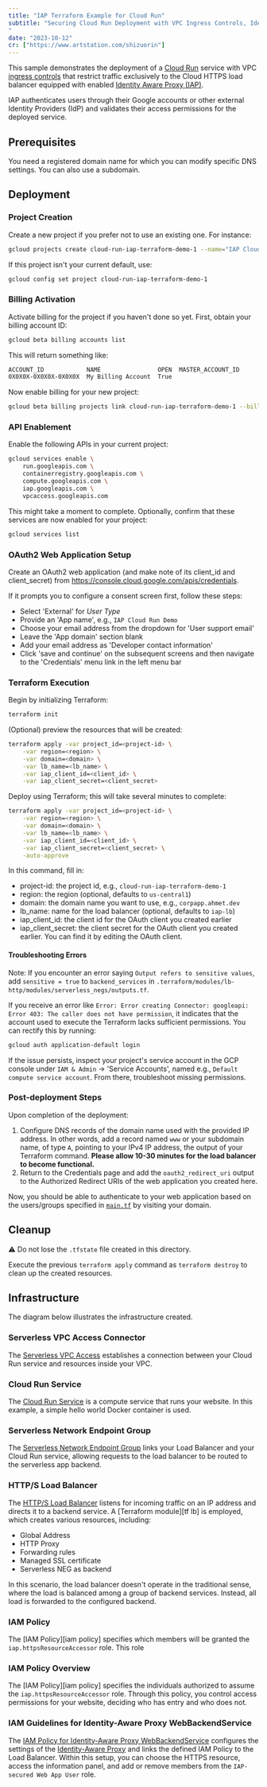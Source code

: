```yaml
---
title: "IAP Terraform Example for Cloud Run"
subtitle: "Securing Cloud Run Deployment with VPC Ingress Controls, Identity Aware Proxy (IAP), and OAuth2: A Step-by-Step Guide using Terraform.
"
date: "2023-10-12"
cr: ["https://www.artstation.com/shizuorin"]
---
```



This sample demonstrates the deployment of a [Cloud Run](https://cloud.run/) service with VPC [ingress controls] that restrict traffic exclusively to the Cloud HTTPS load balancer equipped with enabled [Identity Aware Proxy (IAP)][iap].

[iap]: https://cloud.google.com/iap
[ingress controls]: https://cloud.google.com/run/docs/securing/ingress

IAP authenticates users through their Google accounts or other external Identity Providers (IdP) and validates their access permissions for the deployed service.

## Prerequisites
You need a registered domain name for which you can modify specific DNS settings. You can also use a subdomain.

## Deployment

### Project Creation
Create a new project if you prefer not to use an existing one. For instance:
```sh
gcloud projects create cloud-run-iap-terraform-demo-1 --name="IAP Cloud Run Demo" --set-as-default
```

If this project isn't your current default, use:
```sh
gcloud config set project cloud-run-iap-terraform-demo-1
```

### Billing Activation
Activate billing for the project if you haven't done so yet. First, obtain your billing account ID:
```sh
gcloud beta billing accounts list
```

This will return something like:
```sh
ACCOUNT_ID            NAME                OPEN  MASTER_ACCOUNT_ID
0X0X0X-0X0X0X-0X0X0X  My Billing Account  True
```

Now enable billing for your new project:
```sh
gcloud beta billing projects link cloud-run-iap-terraform-demo-1 --billing-account 0X0X0X-0X0X0X-0X0X0X
```

### API Enablement
Enable the following APIs in your current project:

```sh
gcloud services enable \
    run.googleapis.com \
    containerregistry.googleapis.com \
    compute.googleapis.com \
    iap.googleapis.com \
    vpcaccess.googleapis.com
```

This might take a moment to complete. Optionally, confirm that these services are now enabled for your project:
```sh
gcloud services list
```

### OAuth2 Web Application Setup
Create an OAuth2 web application (and make note of its client_id and client_secret) from https://console.cloud.google.com/apis/credentials.

If it prompts you to configure a consent screen first, follow these steps:
- Select 'External' for *User Type*
- Provide an 'App name', e.g., `IAP Cloud Run Demo`
- Choose your email address from the dropdown for 'User support email'
- Leave the 'App domain' section blank  
- Add your email address as 'Developer contact information'
- Click 'save and continue' on the subsequent screens and then navigate to the 'Credentials' menu link in the left menu bar

### Terraform Execution
Begin by initializing Terraform:

```sh
terraform init
```

(Optional) preview the resources that will be created:
```sh
terraform apply -var project_id=<project-id> \
    -var region=<region> \
    -var domain=<domain> \
    -var lb_name=<lb_name> \
    -var iap_client_id=<client_id> \
    -var iap_client_secret=<client_secret>
```

Deploy using Terraform; this will take several minutes to complete:

```sh
terraform apply -var project_id=<project-id> \
    -var region=<region> \
    -var domain=<domain> \
    -var lb_name=<lb_name> \
    -var iap_client_id=<client_id> \
    -var iap_client_secret=<client_secret> \
    -auto-approve
```

In this command, fill in:
- project-id: the project id, e.g., `cloud-run-iap-terraform-demo-1`
- region: the region (optional, defaults to `us-central1`)
- domain: the domain name you want to use, e.g., `corpapp.ahmet.dev`
- lb_name: name for the load balancer (optional, defaults to `iap-lb`)
- iap_client_id: the client id for the OAuth client you created earlier
- iap_client_secret: the client secret for the OAuth client you created earlier. You can find it by editing the OAuth client.

#### Troubleshooting Errors
Note: If you encounter an error saying `Output refers to sensitive values`, add `sensitive = true` to `backend_services` in `.terraform/modules/lb-http/modules/serverless_negs/outputs.tf`.

If you receive an error like `Error: Error creating Connector: googleapi: Error 403: The caller does not have permission`, it indicates that the account used to execute the Terraform lacks sufficient permissions. You can rectify this by running:
```sh
gcloud auth application-default login
```

If the issue persists, inspect your project's service account in the GCP console under `IAM & Admin` -> 'Service Accounts', named e.g., `Default compute service account`. From there, troubleshoot missing permissions.

### Post-deployment Steps
Upon completion of the deployment:

1. Configure DNS records of the domain name used with the provided IP address. In other words, add a record named `www` or your subdomain name, of type `A`, pointing to your IPv4 IP address, the output of your Terraform command. **Please allow 10-30 minutes for the load balancer to become functional.**
2. Return to the Credentials page and add the `oauth2_redirect_uri` output to the Authorized Redirect URIs of the web application you created here.

Now, you should be able to authenticate to your web application based on the users/groups specified in [`main.tf`](./main.tf) by visiting your domain.

## Cleanup

:warning: Do not lose the `.tfstate` file created in this directory.

Execute the previous `terraform apply` command as `terraform destroy` to clean up the created resources.

## Infrastructure
The diagram below illustrates the infrastructure created.


### Serverless VPC Access Connector
The [Serverless VPC Access][serverless vpc access] establishes a connection between your Cloud Run service and resources inside your VPC.

### Cloud Run Service
The [Cloud Run Service][cloud run] is a compute service that runs your website. In this example, a simple hello world Docker container is used.

### Serverless Network Endpoint Group
The [Serverless Network Endpoint Group][serverless neg] links your Load Balancer and your Cloud Run service, allowing requests to the load balancer to be routed to the serverless app backend.

### HTTP/S Load Balancer
The [HTTP/S Load Balancer][load balancer] listens for incoming traffic on an IP address and directs it to a backend service. A [Terraform module][tf lb] is employed, which creates various resources, including:
- Global Address
- HTTP Proxy 
- Forwarding rules
- Managed SSL certificate
- Serverless NEG as backend

In this scenario, the load balancer doesn't operate in the traditional sense, where the load is balanced among a group of backend services. Instead, all load is forwarded to the configured backend.

### IAM Policy
The [IAM Policy][iam policy] specifies which members will be granted the `iap.httpsResourceAccessor` role. This role

### IAM Policy Overview
The [IAM Policy][iam policy] specifies the individuals authorized to assume the `iap.httpsResourceAccessor` role. Through this policy, you control access permissions for your website, deciding who has entry and who does not.

### IAM Guidelines for Identity-Aware Proxy WebBackendService
The [IAM Policy for Identity-Aware Proxy WebBackendService][iap] configures the settings of the [Identity-Aware Proxy][iap] and links the defined IAM Policy to the Load Balancer. Within this setup, you can choose the HTTPS resource, access the information panel, and add or remove members from the `IAP-secured Web App User` role.

[Serverless VPC Access]: https://console.cloud.google.com/networking/connectors
[Cloud Run]: https://console.cloud.google.com/run
[Serverless NEG]: https://console.cloud.google.com/compute/networkendpointgroups/list
[Load Balancer]: https://console.cloud.google.com/net-services/loadbalancing/loadBalancers/list
[Terraform LB Module]: https://github.com/terraform-google-modules/terraform-google-lb-http
[IAM Policy Details]: https://console.cloud.google.com/iam-admin/roles/details/roles%3Ciap.httpsResourceAccessor
[IAP Configuration]: https://console.cloud.google.com/security/iap